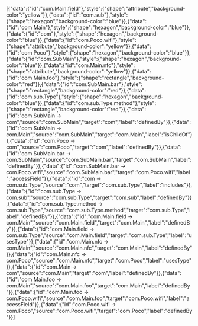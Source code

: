 [{"data":{"id":"com.Main.field"},"style":{"shape":"attribute","background-color":"yellow"}},{"data":{"id":"com.sub"},"style":{"shape":"hexagon","background-color":"blue"}},{"data":{"id":"com.Main"},"style":{"shape":"hexagon","background-color":"blue"}},{"data":{"id":"com"},"style":{"shape":"hexagon","background-color":"blue"}},{"data":{"id":"com.Poco.wifi"},"style":{"shape":"attribute","background-color":"yellow"}},{"data":{"id":"com.Poco"},"style":{"shape":"hexagon","background-color":"blue"}},{"data":{"id":"com.SubMain"},"style":{"shape":"hexagon","background-color":"blue"}},{"data":{"id":"com.Main.nfc"},"style":{"shape":"attribute","background-color":"yellow"}},{"data":{"id":"com.Main.foo"},"style":{"shape":"rectangle","background-color":"red"}},{"data":{"id":"com.SubMain.bar"},"style":{"shape":"rectangle","background-color":"red"}},{"data":{"id":"com.sub.Type"},"style":{"shape":"hexagon","background-color":"blue"}},{"data":{"id":"com.sub.Type.method"},"style":{"shape":"rectangle","background-color":"red"}},{"data":{"id":"com.SubMain -> com","source":"com.SubMain","target":"com","label":"definedBy"}},{"data":{"id":"com.SubMain -> com.Main","source":"com.SubMain","target":"com.Main","label":"isChildOf"}},{"data":{"id":"com.Poco -> com","source":"com.Poco","target":"com","label":"definedBy"}},{"data":{"id":"com.SubMain.bar -> com.SubMain","source":"com.SubMain.bar","target":"com.SubMain","label":"definedBy"}},{"data":{"id":"com.SubMain.bar -> com.Poco.wifi","source":"com.SubMain.bar","target":"com.Poco.wifi","label":"accessField"}},{"data":{"id":"com -> com.sub.Type","source":"com","target":"com.sub.Type","label":"includes"}},{"data":{"id":"com.sub.Type -> com.sub","source":"com.sub.Type","target":"com.sub","label":"definedBy"}},{"data":{"id":"com.sub.Type.method -> com.sub.Type","source":"com.sub.Type.method","target":"com.sub.Type","label":"definedBy"}},{"data":{"id":"com.Main.field -> com.Main","source":"com.Main.field","target":"com.Main","label":"definedBy"}},{"data":{"id":"com.Main.field -> com.sub.Type","source":"com.Main.field","target":"com.sub.Type","label":"usesType"}},{"data":{"id":"com.Main.nfc -> com.Main","source":"com.Main.nfc","target":"com.Main","label":"definedBy"}},{"data":{"id":"com.Main.nfc -> com.Poco","source":"com.Main.nfc","target":"com.Poco","label":"usesType"}},{"data":{"id":"com.Main -> com","source":"com.Main","target":"com","label":"definedBy"}},{"data":{"id":"com.Main.foo -> com.Main","source":"com.Main.foo","target":"com.Main","label":"definedBy"}},{"data":{"id":"com.Main.foo -> com.Poco.wifi","source":"com.Main.foo","target":"com.Poco.wifi","label":"accessField"}},{"data":{"id":"com.Poco.wifi -> com.Poco","source":"com.Poco.wifi","target":"com.Poco","label":"definedBy"}}]